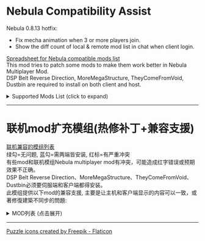 # Nebula Compatibility Assist

Nebula 0.8.13 hotfix:  
- Fix mecha animation when 3 or more players join.  
- Show the diff count of local & remote mod list in chat when client login.   
  
[Spreadsheet for Nebula compatible mods list](https://docs.google.com/spreadsheets/d/193h6sISVHSN_CX4N4XAm03pQYxNl-UfuN468o5ris1s)  
This mod tries to patch some mods to make them work better in Nebula Multiplayer Mod.  
DSP Belt Reverse Direction, MoreMegaStructure, TheyComeFromVoid, Dustbin are required to install on both client and host.  

<details>
<summary>Supported Mods List (click to expand)</summary>

### [AutoStationConfig](https://dsp.thunderstore.io/package/Pasukaru/AutoStationConfig/)
- Sync station configuration and drone, ship, warper count.   
- Note: AutoStationConfig v1.4.0 is broken in DSP0.9.27.  

### [Auxilaryfunction](https://dsp.thunderstore.io/package/blacksnipebiu/Auxilaryfunction/)
- Sync auto station config functions.  
- Sync planetary item fill (ships, fuel) functions.  

### [BlueprintTweaks](https://dsp.thunderstore.io/package/kremnev8/BlueprintTweaks/)
- Set `useFastDismantle` = false in config file to prevent host from crashing.  

### [DSP Belt Reverse Direction](https://dsp.thunderstore.io/package/GreyHak/DSP_Belt_Reverse_Direction/)
- Now reverse direction will sync correctly. (Note: Already in vanilla game)  
  Special thanks to GreyHak for permission to use his code.  

### [DSPFreeMechaCustom](https://dsp.thunderstore.io/package/appuns/DSPFreeMechaCustom/)
- Free mecha appearance now sync correctly.  

### [DSPMarker](https://dsp.thunderstore.io/package/appuns/DSPMarker/)
- Markers now sync when players click apply or delete button.  
- Fix red error when exiting game ([issue#8](https://github.com/appuns/DSPMarker/issues/8))   
- Fix icon didn't refresh when arriving another planet.  

### [DSPOptimizations](https://dsp.thunderstore.io/package/Selsion/DSPOptimizations/)
- Fix client crash when leaving a system.  

### [DSPStarMapMemo](https://dsp.thunderstore.io/package/appuns/DSPStarMapMemo/)
- Memo now sync when players add/remove icons, or finish editing text area.  

### [DSPTransportStat](https://dsp.thunderstore.io/package/IndexOutOfRange/DSPTransportStat/)
- Client can now see all ILS stations when chaning filter conditions.  
- Client can't open remote station window yet.  

### [Dustbin](https://dsp.thunderstore.io/package/soarqin/Dustbin/)
- Sync dustbin settings for storage box or tank.  
- Fix dustbin toggle position in client.  

### [FactoryLocator](https://dsp.thunderstore.io/package/starfi5h/FactoryLocator/)
- Client can now see info of remote planet (Require Host to install FactoryLocator too).   

### [LSTM](https://dsp.thunderstore.io/package/hetima/LSTM/)
- Client can now see all ILS stations when choosing system/global tab.  

### [MoreMegaStructure](https://dsp.thunderstore.io/package/jinxOAO/MoreMegaStructure/)
- Sync data when player change mega structure type in the editor.  
- Sync data when player change star assembler slider.  

### [PlanetFinder](https://dsp.thunderstore.io/package/hetima/PlanetFinder/)
- Client can now see vein amount and power status on planets not loaded yet. 
- The data is updated everytime client open the window.  

### [SplitterOverBelt](https://dsp.thunderstore.io/package/hetima/SplitterOverBelt/)
- Fix that splitters and pilers put by clients can't reconnect belts.  

### [TheyComeFromVoid](https://dsp.thunderstore.io/package/ckcz123/TheyComeFromVoid/) (WIP)
- Sync config changes: wave start, wave end, timer reduce, difficulty changes.  
- Sync building destoryed event.    
- Sync star cannon fire event.  
- Sync relic add/remove (control by host).  
- Sync enemy ship retarget/destroy/revive event.  
- Sync star fortress.  
- Note: Process of battle (ships, droplet) does not synced, only the final result are same.  

</details>
  
----

# 联机mod扩充模组(热修补丁+兼容支援)

[联机兼容的模组列表](https://docs.google.com/spreadsheets/d/193h6sISVHSN_CX4N4XAm03pQYxNl-UfuN468o5ris1s)  
绿勾=无问题, 蓝勾=需两端皆安装, 红标=有严重冲突  
有些mod和联机模组Nebula multiplayer mod有冲突，可能造成红字错误或预期效果不正确。  
DSP Belt Reverse Direction、MoreMegaStructure、TheyComeFromVoid、Dustbin必须要伺服端和客户端都得安装。  
此模组提供以下mod的兼容支援, 主要是让主机和客户端显示的内容可以一致，或著修復建築不同步的問題:  

<details>
<summary>MOD列表 (点击展开)</summary>

### [AutoStationConfig](https://dsp.thunderstore.io/package/Pasukaru/AutoStationConfig/)
- 同步物流站自动配置  
- 注意：AutoStationConfigv1.4.0 与 游戏版本v0.9.27 不兼容  

### [Auxilaryfunction](https://dsp.thunderstore.io/package/blacksnipebiu/Auxilaryfunction/) [辅助多功能mod](https://www.bilibili.com/video/BV1SS4y1X75n)
- 同步物流站自动配置相关功能  
- 同步一键填充星球上的飞机飞船翘曲器、燃料  

### [BlueprintTweaks](https://dsp.thunderstore.io/package/kremnev8/BlueprintTweaks/)
- 在配置文件中设置 `useFastDismantle` = false 以防止主机崩溃。

### [DSP Belt Reverse Direction](https://dsp.thunderstore.io/package/GreyHak/DSP_Belt_Reverse_Direction/)
- 同步传送带反转方向 (原版游戏已加入功能)  

### [DSPFreeMechaCustom](https://dsp.thunderstore.io/package/appuns/DSPFreeMechaCustom/)
- 同步免费的机甲外观  

### [DSPMarker](https://dsp.thunderstore.io/package/appuns/DSPMarker/)
- 同步地图标记  
- 修复离开游戏时的错误 ([issue#8](https://github.com/appuns/DSPMarker/issues/8))  
- 修复到达另一个星球标记没更新的bug  

### [DSPOptimizations](https://dsp.thunderstore.io/package/Selsion/DSPOptimizations/)
- 修复客户端离开星系会使游戏崩溃的错误  

### [DSPStarMapMemo](https://dsp.thunderstore.io/package/appuns/DSPStarMapMemo/)
- 同步星球註記  

### [DSPTransportStat](https://dsp.thunderstore.io/package/IndexOutOfRange/DSPTransportStat/)
- 让客户端显示所有星际物流塔的内容  
- 客户端目前无法打开非本地的物流塔  

### [Dustbin](https://dsp.thunderstore.io/package/soarqin/Dustbin/)
- 同步储物仓和储液罐的垃圾桶设置。  
- 修复客户端的垃圾桶勾选框位置。  

### [FactoryLocator](https://dsp.thunderstore.io/package/starfi5h/FactoryLocator/)
- 让客户端能显示远端星球的建物讯息(需求主机也安装mod)  

### [LSTM](https://dsp.thunderstore.io/package/hetima/LSTM/)
- 让客户端显示所有星际物流塔的内容  

### [MoreMegaStructure](https://dsp.thunderstore.io/package/jinxOAO/MoreMegaStructure/) 更多巨构建筑
- 当巨构类型或星际组装厂配方更改时同步资料  

### [PlanetFinder](https://dsp.thunderstore.io/package/hetima/PlanetFinder/)
- 让客户端能显示远端星球的资源储量和电力状态  

### [SplitterOverBelt](https://dsp.thunderstore.io/package/hetima/SplitterOverBelt/)
- 让客户端在传送带上放置分流器/集装机时,可以正确地重新连接传送带  

### [TheyComeFromVoid](https://dsp.thunderstore.io/package/ckcz123/TheyComeFromVoid/) [战斗mod-深空来敌](https://www.bilibili.com/video/BV1jR4y1F7t5)
- 测试中，若出现错误可尝试重连。  
- 同步配置：波次开始、波次结束、时间提前、难度改变。  
- 同步建筑破坏事件。
- 同步恒星炮开火事件。
- 同步遗物添加/删除（由主机控制）。  
- 同步敌舰转向/破坏/复活事件。
- 同步恒星要塞配置。
- 注意：战斗过程（舰船，水滴）不会精准同步，只会同步最终结果。若客户端想要观看完整的战斗过程，需要在敌舰入侵前造访该星系的每一个有工厂的星球，以及用戴森球编辑器观看每一个有恒星炮的星系来载入相关的戴森球。

</details>
  
----

<a href="https://www.flaticon.com/free-icons/puzzle" title="puzzle icons">Puzzle icons created by Freepik - Flaticon</a>